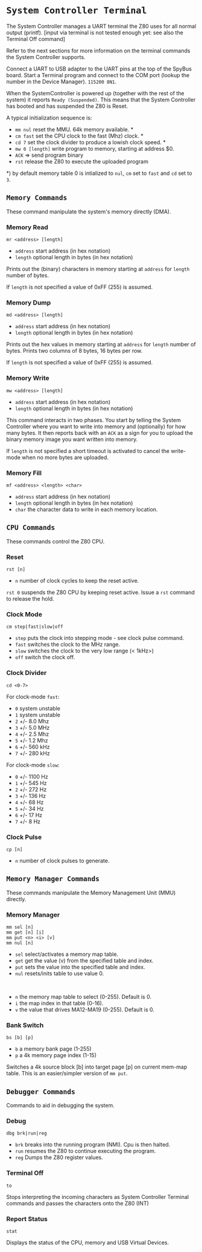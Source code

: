 # `System Controller Terminal`

The System Controller manages a UART terminal the Z80 uses for all normal output (printf).
[input via terminal is not tested enough yet: see also the Terminal Off command]

Refer to the next sections for more information on the terminal commands the System Controller supports.

Connect a UART to USB adapter to the UART pins at the top of the SpyBus board.
Start a Terminal program and connect to the COM port (lookup the number in the Device Manager).
`115200 8N1`.

When the SystemController is powered up (together with the rest of the system) it reports `Ready (Suspended)`. This means that the System Controller has booted and has suspended the Z80 is Reset.

A typical initialization sequence is:

* `mm nul` reset the MMU. 64k memory available. *
* `cm fast` set the CPU clock to the fast (Mhz) clock. *
* `cd 7` set the clock divider to produce a lowish clock speed. *
* `mw 0 [length]` write program to memory, starting at address $0.
* `ACK` => send program binary
* `rst` release the Z80 to execute the uploaded program

*) by default memory table 0 is intialized to `nul`, `cm` set to `fast` and `cd` set to `3`.

## `Memory Commands`

These command manipulate the system's memory directly (DMA).

### Memory Read

`mr <address> [length]`

* `address` start address (in hex notation)
* `length` optional length in bytes (in hex notation)

Prints out the (binary) characters in memory starting at `address` for `length` number of bytes.

If `length` is not specified a value of 0xFF (255) is assumed.

### Memory Dump

`md <address> [length]`

* `address` start address (in hex notation)
* `length` optional length in bytes (in hex notation)

Prints out the hex values in memory starting at `address` for `length` number of bytes.
Prints two columns of 8 bytes, 16 bytes per row.

If `length` is not specified a value of 0xFF (255) is assumed.

### Memory Write

`mw <address> [length]`

* `address` start address (in hex notation)
* `length` optional length in bytes (in hex notation)

This command interacts in two phases. You start by telling the System Controller where you want to write into memory and (optionally) for how many bytes. It then reports back with an `ACK` as a sign for you to upload the binary memory image you want written into memory.

If `length` is not specified a short timeout is activated to cancel the write-mode when no more bytes are uploaded.

### Memory Fill

`mf <address> <length> <char>`

* `address` start address (in hex notation)
* `length` optional length in bytes (in hex notation)
* `char` the character data to write in each memory location.

## `CPU Commands`

These commands control the Z80 CPU.

### Reset

`rst [n]`

* `n` number of clock cycles to keep the reset active.

`rst 0` suspends the Z80 CPU by keeping reset active. Issue a `rst` command to release the hold.

### Clock Mode

`cm step|fast|slow|off`

* `step` puts the clock into stepping mode - see clock pulse command.
* `fast` switches the clock to the MHz range.
* `slow` switches the clock to the very low range (< 1kHz>)
* `off` switch the clock off.

### Clock Divider

`cd <0-7>`

For clock-mode `fast`:

* `0` system unstable
* `1` system unstable
* `2` +/- 8.0 Mhz
* `3` +/- 5.0 MHz
* `4` +/- 2.5 Mhz
* `5` +/- 1.2 Mhz
* `6` +/- 560 kHz
* `7` +/- 280 kHz

For clock-mode `slow`:

* `0` +/- 1100 Hz
* `1` +/- 545 Hz
* `2` +/- 272 Hz
* `3` +/- 136 Hz
* `4` +/- 68 Hz
* `5` +/- 34 Hz
* `6` +/- 17 Hz
* `7` +/- 8 Hz

### Clock Pulse

`cp [n]`

* `n` number of clock pulses to generate.

## `Memory Manager Commands`

These commands manipulate the Memory Management Unit (MMU) directly.

### Memory Manager

`mm sel [n]`<br/>
`mm get [n] [i]`<br/>
`mm put <n> <i> [v]`<br/>
`mm nul [n]`

* `sel` select/activates a memory map table.
* `get` get the value (v) from the specified table and index.
* `put` sets the value into the specified table and index.
* `nul` resets/inits table to use value 0.

<br/>

* `n` the memory map table to select (0-255). Default is 0.
* `i` the map index in that table (0-16).
* `v` the value that drives MA12-MA19 (0-255). Default is 0.

### Bank Switch

`bs [b] [p]`

* `b` a memory bank page (1-255)
* `p` a 4k memory page index (1-15)

Switches a 4k source block [b] into target page [p] on current mem-map table. This is an easier/simpler version of `mm put`.

## `Debugger Commands`

Commands to aid in debugging the system.

### Debug

`dbg brk|run|reg`

* `brk` breaks into the running program (NMI). Cpu is then halted.
* `run` resumes the Z80 to continue executing the program.
* `reg` Dumps the Z80 register values.

### Terminal Off

`to`

Stops interpreting the incoming characters as System Controller Terminal commands and passes the characters onto the Z80 (INT)

### Report Status

`stat`

Displays the status of the CPU, memory and USB Virtual Devices.